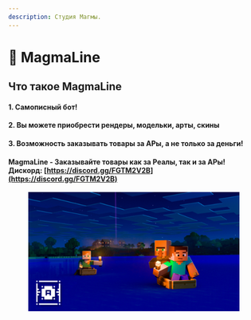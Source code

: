 ```yaml
---
description: Студия Магмы.
---
```


# 🎨 MagmaLine

## Что такое MagmaLine

#### 1. Самописный бот!

#### 2. Вы можете приобрести рендеры, модельки, арты, скины

#### 3. Возможность заказывать товары за АРы, а не только за деньги!

#### &#x20;**MagmaLine - Заказывайте товары как за Реалы, так и за АРы**! Дискорд: [https://discord.gg/FGTM2V2B](https://discord.gg/FGTM2V2B)

<figure><img src="../.gitbook/assets/1.webp" alt=""><figcaption></figcaption></figure>
